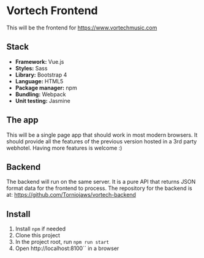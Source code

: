 # Vortech Frontend

This will be the frontend for https://www.vortechmusic.com

## Stack

- **Framework:** Vue.js  
- **Styles:** Sass  
- **Library:** Bootstrap 4  
- **Language:** HTML5  
- **Package manager:** npm  
- **Bundling:** Webpack  
- **Unit testing:** Jasmine  

## The app

This will be a single page app that should work in most modern browsers. It
should provide all the features of the previous version hosted in a 3rd party
webhotel. Having more features is welcome :)

## Backend

The backend will run on the same server. It is a pure API that returns JSON
format data for the frontend to process. The repository for the backend is at:
https://github.com/Torniojaws/vortech-backend

## Install

1. Install ``npm`` if needed
1. Clone this project
1. In the project root, run ``npm run start``
1. Open http://localhost:8100`` in a browser